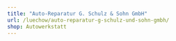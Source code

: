 ```yaml
---
title: "Auto-Reparatur G. Schulz & Sohn GmbH"
url: /luechow/auto-reparatur-g-schulz-und-sohn-gmbh/
shop: Autowerkstatt
---
```

